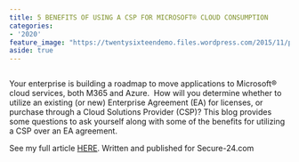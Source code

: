 ```yaml
---
title: 5 BENEFITS OF USING A CSP FOR MICROSOFT® CLOUD CONSUMPTION
categories:
- '2020'
feature_image: "https://twentysixteendemo.files.wordpress.com/2015/11/post.png"
aside: true
---
```


<!-- wp:image {"align":"center","id":406,"sizeSlug":"large"} -->
<div class="wp-block-image"><figure class="aligncenter size-large"><img src="https://captainhyperscaler.files.wordpress.com/2020/02/image-2.png?w=300" alt="" class="wp-image-406"/></figure></div>
<!-- /wp:image -->

<!-- wp:paragraph -->
<p>Your enterprise is building a roadmap to move applications to Microsoft® cloud services, both M365 and Azure.&nbsp; How will you determine whether to utilize an existing (or new) Enterprise Agreement (EA) for licenses, or purchase through a Cloud Solutions Provider (CSP)? This blog provides some questions to ask yourself along with some of the benefits for utilizing a CSP over an EA agreement.</p>
<!-- /wp:paragraph -->

<!-- wp:paragraph -->
<p>See my full article <a rel="noreferrer noopener" aria-label="HERE (opens in a new tab)" href="https://www.secure-24.com/5-benefits-of-using-a-csp-for-microsoft-cloud-consumption/" target="_blank">HERE</a>.  Written and published for Secure-24.com</p>
<!-- /wp:paragraph -->